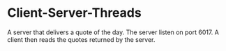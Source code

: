 # Client-Server-Threads
A server that delivers a quote of the day. The server listen on port 6017. A client then reads the quotes returned by the server.

